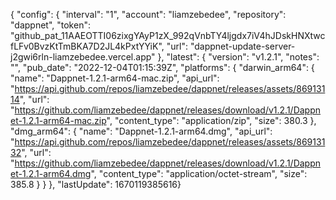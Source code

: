 { "config": {  "interval": "1",  "account": "liamzebedee",  "repository": "dappnet",  "token": "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",  "url": "dappnet-update-server-j2gwi6rln-liamzebedee.vercel.app" }, "latest": {  "version": "v1.2.1",  "notes": "",  "pub_date": "2022-12-04T01:15:39Z",  "platforms": {   "darwin_arm64": {    "name": "Dappnet-1.2.1-arm64-mac.zip",    "api_url": "https://api.github.com/repos/liamzebedee/dappnet/releases/assets/86913114",    "url": "https://github.com/liamzebedee/dappnet/releases/download/v1.2.1/Dappnet-1.2.1-arm64-mac.zip",    "content_type": "application/zip",    "size": 380.3   },   "dmg_arm64": {    "name": "Dappnet-1.2.1-arm64.dmg",    "api_url": "https://api.github.com/repos/liamzebedee/dappnet/releases/assets/86913132",    "url": "https://github.com/liamzebedee/dappnet/releases/download/v1.2.1/Dappnet-1.2.1-arm64.dmg",    "content_type": "application/octet-stream",    "size": 385.8   }  } }, "lastUpdate": 1670119385616}